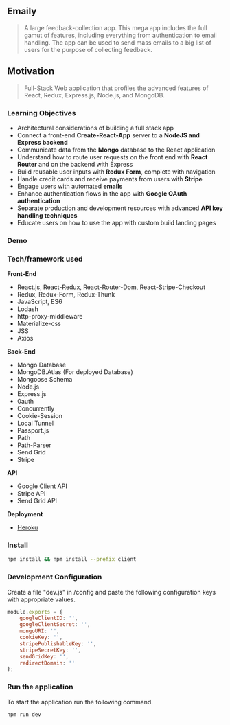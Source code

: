 ## Emaily

> A large feedback-collection app. This mega app includes the full gamut of features, including everything from authentication to email handling. The app can be used to send mass emails to a big list of users for the purpose of collecting feedback.  

## Motivation

> Full-Stack Web application that profiles the advanced features of React, Redux, Express.js, Node.js, and MongoDB.

### Learning Objectives

* Architectural considerations of building a full stack app
* Connect a front-end <b>Create-React-App</b> server to a <b>NodeJS and Express backend</b>
* Communicate data from the <b>Mongo</b> database to the React application
* Understand how to route user requests on the front end with <b>React Router</b> and on the backend with Express
* Build reusable user inputs with <b>Redux Form</b>, complete with navigation
* Handle credit cards and receive payments from users with <b>Stripe</b>
* Engage users with automated <b>emails</b>
* Enhance authentication flows in the app with <b>Google OAuth authentication</b>
* Separate production and development resources with advanced <b>API key handling techniques</b>
* Educate users on how to use the app with custom build landing pages

### Demo
    
<!-- <p align="center"> -->
<!-- <img src=""> -->
<!-- </p> -->


### Tech/framework used

<b>Front-End</b>

- React.js, React-Redux, React-Router-Dom, React-Stripe-Checkout
- Redux, Redux-Form, Redux-Thunk
- JavaScript, ES6
- Lodash
- http-proxy-middleware
- Materialize-css
- JSS
- Axios


<b>Back-End</b>

- Mongo Database
- MongoDB.Atlas (For deployed Database)
- Mongoose Schema
- Node.js
- Express.js
- 0auth
- Concurrently
- Cookie-Session
- Local Tunnel
- Passport.js
- Path
- Path-Parser
- Send Grid
- Stripe


<b>API</b>
- Google Client API
- Stripe API
- Send Grid API
  
<b>Deployment</b>

- [Heroku](https://emailymailer.herokuapp.com/)

### Install
```zsh
npm install && npm install --prefix client
```
### Development Configuration

Create a file "dev.js" in /config and paste the following configuration keys with appropriate values.
```javascript
module.exports = {
    googleClientID: '',
	googleClientSecret: '',
	mongoURI: '',
    cookieKey: '',
    stripePublishableKey: '',
    stripeSecretKey: '',
    sendGridKey: '',
    redirectDomain: ''
};
```
### Run the application

To start the application run the following command.
```zsh
npm run dev
```